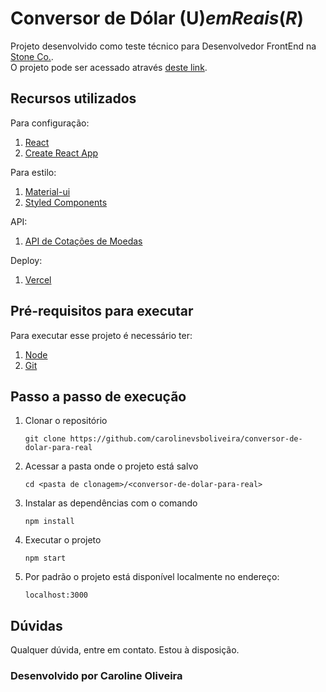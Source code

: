 # Conversor de Dólar (U$) em Reais (R$)

Projeto desenvolvido como teste técnico para Desenvolvedor FrontEnd na [Stone Co.](https://www.stone.co/br/).  
O projeto pode ser acessado através [deste link](https://conversor-de-dolar-para-real-4mwzwu9ar-carolinevsboliveira.vercel.app/).

## Recursos utilizados
Para configuração:

1. [React](https://pt-br.reactjs.org/)  
2. [Create React App](https://create-react-app.dev/)

Para estilo:  
1. [Material-ui](https://material-ui.com/)
2. [Styled Components](https://styled-components.com/)  

API:  
1. [API de Cotações de Moedas](https://docs.awesomeapi.com.br/api-de-moedas)

Deploy:  
1. [Vercel](https://vercel.com/)

## Pré-requisitos para executar

Para executar esse projeto é necessário ter:

1.  [Node](https://nodejs.dev/)
2.  [Git](https://git-scm.com/book/en/v2/Getting-Started-Installing-Git)

## Passo a passo de execução  

1. Clonar o repositório  
    ```
    git clone https://github.com/carolinevsboliveira/conversor-de-dolar-para-real
    ``` 
2. Acessar a pasta onde o projeto está salvo  
   ``` 
   cd <pasta de clonagem>/<conversor-de-dolar-para-real>
   ```  
3. Instalar as dependências com o comando 
    ``` 
    npm install
    ```  
4. Executar o projeto  
    ```
    npm start
    ```  
5. Por padrão o projeto está disponível localmente no endereço: 
    ```
    localhost:3000
    ```  

## Dúvidas
Qualquer dúvida, entre em contato. Estou à disposição. 

### Desenvolvido por Caroline Oliveira
